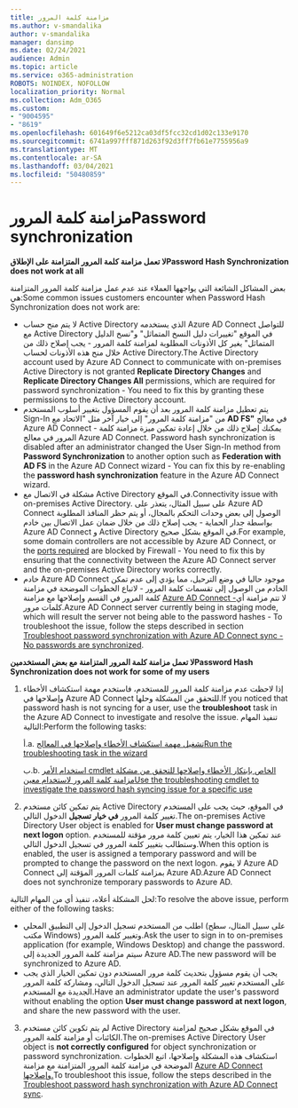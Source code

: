 ```yaml
---
title: مزامنة كلمة المرور
ms.author: v-smandalika
author: v-smandalika
manager: dansimp
ms.date: 02/24/2021
audience: Admin
ms.topic: article
ms.service: o365-administration
ROBOTS: NOINDEX, NOFOLLOW
localization_priority: Normal
ms.collection: Adm_O365
ms.custom:
- "9004595"
- "8619"
ms.openlocfilehash: 601649f6e5212ca03df5fcc32cd1d02c133e9170
ms.sourcegitcommit: 6741a997fff871d263f92d3ff7fb61e7755956a9
ms.translationtype: MT
ms.contentlocale: ar-SA
ms.lasthandoff: 03/04/2021
ms.locfileid: "50480859"
---
```

# <a name="password-synchronization"></a><span data-ttu-id="17733-102">مزامنة كلمة المرور</span><span class="sxs-lookup"><span data-stu-id="17733-102">Password synchronization</span></span>

<span data-ttu-id="17733-103">**لا تعمل مزامنة كلمة المرور المتزامنة على الإطلاق**</span><span class="sxs-lookup"><span data-stu-id="17733-103">**Password Hash Synchronization does not work at all**</span></span>

<span data-ttu-id="17733-104">بعض المشاكل الشائعة التي يواجهها العملاء عند عدم عمل مزامنة كلمة المرور المتزامنة هي:</span><span class="sxs-lookup"><span data-stu-id="17733-104">Some common issues customers encounter when Password Hash Synchronization does not work are:</span></span>

- <span data-ttu-id="17733-105">لا يتم منح حساب Active Directory الذي يستخدمه Azure AD Connect  للتواصل مع Active  Directory في الموقع "تغييرات دليل النسخ المتماثل" و"نسخ الدليل المتماثل" يغير كل الأذونات المطلوبة لمزامنة كلمة المرور - يجب إصلاح ذلك من خلال منح هذه الأذونات لحساب Active Directory.</span><span class="sxs-lookup"><span data-stu-id="17733-105">The Active Directory account used by Azure AD Connect to communicate with on-premises Active Directory is not granted **Replicate Directory Changes** and **Replicate Directory Changes All** permissions, which are required for password synchronization - You need to fix this by granting these permissions to the Active Directory account.</span></span>
- <span data-ttu-id="17733-106">يتم تعطيل مزامنة كلمة المرور بعد أن يقوم المسؤول بتغيير  أسلوب المستخدم Sign-In من "مزامنة كلمة المرور" إلى خيار آخر مثل "الاتحاد مع **AD FS"** في معالج Azure AD Connect - يمكنك إصلاح ذلك من خلال إعادة تمكين ميزة مزامنة كلمة المرور في معالج Azure AD Connect. </span><span class="sxs-lookup"><span data-stu-id="17733-106">Password hash synchronization is disabled after an administrator changed the User Sign-In method from **Password Synchronization** to another option such as **Federation with AD FS** in the Azure AD Connect wizard - You can fix this by re-enabling the **password hash synchronization** feature in the Azure AD Connect wizard.</span></span>
- <span data-ttu-id="17733-107">مشكلة في الاتصال مع Active Directory في الموقع.</span><span class="sxs-lookup"><span data-stu-id="17733-107">Connectivity issue with on-premises Active Directory.</span></span> <span data-ttu-id="17733-108">على سبيل المثال، يتعذر على Azure AD Connect [](https://docs.microsoft.com/azure/active-directory/hybrid/reference-connect-ports) الوصول إلى بعض وحدات التحكم بالمجال، أو يتم حظر المنافذ المطلوبة بواسطة جدار الحماية - يجب إصلاح ذلك من خلال ضمان عمل الاتصال بين خادم Azure AD Connect و Active Directory في الموقع بشكل صحيح.</span><span class="sxs-lookup"><span data-stu-id="17733-108">For example, some domain controllers are not accessible by Azure AD Connect, or the [ports required](https://docs.microsoft.com/azure/active-directory/hybrid/reference-connect-ports) are blocked by Firewall - You need to fix this by ensuring that the connectivity between the Azure AD Connect server and the on-premises Active Directory works correctly.</span></span>
- <span data-ttu-id="17733-109">خادم Azure AD Connect موجود حاليا في وضع الترحيل، مما يؤدي إلى عدم تمكن الخادم من الوصول إلى تقسمات كلمة المرور - لاتباع الخطوات الموضحة في مزامنة كلمة المرور في القسم وإصلاحها مع مزامنة [Azure AD Connect -](https://docs.microsoft.com/azure/active-directory/hybrid/tshoot-connect-password-hash-synchronization)لا تتم مزامنة أي كلمات مرور.</span><span class="sxs-lookup"><span data-stu-id="17733-109">Azure AD Connect server currently being in staging mode, which will result the server not being able to the password hashes - To troubleshoot the issue, follow the steps described in section [Troubleshoot password synchronization with Azure AD Connect sync - No passwords are synchronized](https://docs.microsoft.com/azure/active-directory/hybrid/tshoot-connect-password-hash-synchronization).</span></span>

<span data-ttu-id="17733-110">**لا تعمل مزامنة كلمة المرور المتزامنة مع بعض المستخدمين**</span><span class="sxs-lookup"><span data-stu-id="17733-110">**Password Hash Synchronization does not work for some of my users**</span></span>

1. <span data-ttu-id="17733-111">إذا لاحظت عدم مزامنة كلمة المرور للمستخدم، فاستخدم  مهمة استكشاف الأخطاء وإصلاحها في Azure AD Connect للتحقق من المشكلة وحلها.</span><span class="sxs-lookup"><span data-stu-id="17733-111">If you noticed that password hash is not syncing for a user, use the **troubleshoot** task in the Azure AD Connect to investigate and resolve the issue.</span></span> <span data-ttu-id="17733-112">تنفيذ المهام التالية:</span><span class="sxs-lookup"><span data-stu-id="17733-112">Perform the following tasks:</span></span>

    <span data-ttu-id="17733-113">أ.</span><span class="sxs-lookup"><span data-stu-id="17733-113">a.</span></span> [<span data-ttu-id="17733-114">تشغيل مهمة استكشاف الأخطاء وإصلاحها في المعالج</span><span class="sxs-lookup"><span data-stu-id="17733-114">Run the troubleshooting task in the wizard</span></span>](https://docs.microsoft.com/azure/active-directory/hybrid/tshoot-connect-objectsync)

    <span data-ttu-id="17733-115">ب.</span><span class="sxs-lookup"><span data-stu-id="17733-115">b.</span></span> [<span data-ttu-id="17733-116">استخدام الأمر cmdlet الخاص بابتكار الأخطاء وإصلاحها للتحقق من مشكلة مزامنة كلمة المرور لاستخدام معين</span><span class="sxs-lookup"><span data-stu-id="17733-116">Use the troubleshooting cmdlet to investigate the password hash syncing issue for a specific use</span></span>](https://docs.microsoft.com/azure/active-directory/hybrid/tshoot-connect-password-hash-synchronization)

2. <span data-ttu-id="17733-117">يتم تمكين كائن مستخدم Active Directory في الموقع، حيث يجب على المستخدم تغيير كلمة المرور **في خيار تسجيل** الدخول التالي.</span><span class="sxs-lookup"><span data-stu-id="17733-117">The on-premises Active Directory User object is enabled for **User must change password at next logon** option.</span></span> <span data-ttu-id="17733-118">عند تمكين هذا الخيار، يتم تعيين كلمة مرور مؤقتة للمستخدم وستطالب بتغيير كلمة المرور في تسجيل الدخول التالي.</span><span class="sxs-lookup"><span data-stu-id="17733-118">When this option is enabled, the user is assigned a temporary password and will be prompted to change the password on the next logon.</span></span> <span data-ttu-id="17733-119">لا يقوم Azure AD Connect بمزامنة كلمات المرور المؤقتة إلى Azure AD.</span><span class="sxs-lookup"><span data-stu-id="17733-119">Azure AD Connect does not synchronize temporary passwords to Azure AD.</span></span>

<span data-ttu-id="17733-120">لحل المشكلة أعلاه، تنفيذ أي من المهام التالية:</span><span class="sxs-lookup"><span data-stu-id="17733-120">To resolve the above issue, perform either of the following tasks:</span></span>

- <span data-ttu-id="17733-121">اطلب من المستخدم تسجيل الدخول إلى التطبيق المحلي (على سبيل المثال، سطح مكتب Windows) وتغيير كلمة المرور.</span><span class="sxs-lookup"><span data-stu-id="17733-121">Ask the user to sign in to on-premises application (for example, Windows Desktop) and change the password.</span></span> <span data-ttu-id="17733-122">سيتم مزامنة كلمة المرور الجديدة إلى Azure AD.</span><span class="sxs-lookup"><span data-stu-id="17733-122">The new password will be synchronized to Azure AD.</span></span>
- <span data-ttu-id="17733-123">يجب أن يقوم مسؤول بتحديث كلمة مرور المستخدم دون تمكين الخيار الذي يجب على المستخدم تغيير كلمة المرور عند تسجيل الدخول التالي، ومشاركة كلمة المرور الجديدة مع المستخدم.</span><span class="sxs-lookup"><span data-stu-id="17733-123">Have an administrator update the user's password without enabling the option **User must change password at next logon**, and share the new password with the user.</span></span>

3. <span data-ttu-id="17733-124">لم يتم تكوين كائن مستخدم Active  Directory في الموقع بشكل صحيح لمزامنة الكائنات أو مزامنة كلمة المرور.</span><span class="sxs-lookup"><span data-stu-id="17733-124">The on-premises Active Directory User object is **not correctly configured** for object synchronization or password synchronization.</span></span> <span data-ttu-id="17733-125">استكشاف هذه المشكلة وإصلاحها، اتبع الخطوات الموضحة في مزامنة كلمة المرور المتزامنة مع مزامنة [Azure AD Connect وإصلاحها.](https://docs.microsoft.com/azure/active-directory/hybrid/tshoot-connect-password-hash-synchronization)</span><span class="sxs-lookup"><span data-stu-id="17733-125">To troubleshoot this issue, follow the steps described in the [Troubleshoot password hash synchronization with Azure AD Connect sync](https://docs.microsoft.com/azure/active-directory/hybrid/tshoot-connect-password-hash-synchronization).</span></span>







